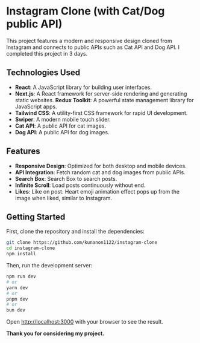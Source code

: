 # Instagram Clone (with Cat/Dog public API)

This project features a modern and responsive design cloned from Instagram and connects to public APIs such as Cat API and Dog API. I completed this project in 3 days.

## Technologies Used

- **React**: A JavaScript library for building user interfaces.
- **Next.js**: A React framework for server-side rendering and generating static websites.
  **Redux Toolkit**: A powerful state management library for JavaScript apps.
- **Tailwind CSS**: A utility-first CSS framework for rapid UI development.
- **Swiper**: A modern mobile touch slider.
- **Cat API**: A public API for cat images.
- **Dog API**: A public API for dog images.

## Features

- **Responsive Design**: Optimized for both desktop and mobile devices.
- **API Integration**: Fetch random cat and dog images from public APIs.
- **Search Box**: Search Box to search posts.
- **Infinite Scroll**: Load posts continuously without end.
- **Likes**: Like on post. Heart emoji animation effect pops up from the image when liked, similar to Instagram.

## Getting Started

First, clone the repository and install the dependencies:

```bash
git clone https://github.com/kunanon1122/instagram-clone
cd instagram-clone
npm install
```

Then, run the development server:

```bash
npm run dev
# or
yarn dev
# or
pnpm dev
# or
bun dev
```

Open [http://localhost:3000](http://localhost:3000) with your browser to see the result.

**Thank you for considering my project.**
